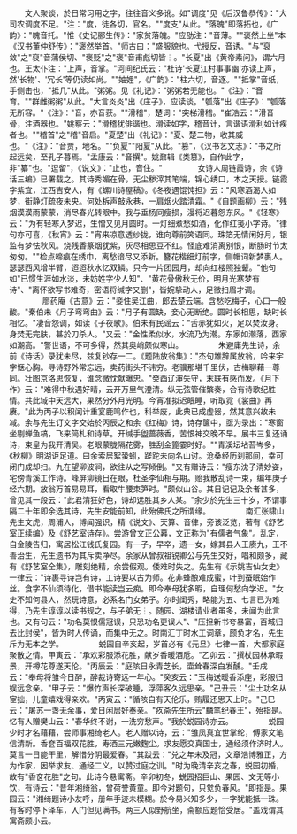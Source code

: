 <!-- { "loadSidebar": true } -->
　　文人聚谈，於日常习用之字，往往音义多讹。如"调度"见《后汉鲁恭传》："大司农调度不足。"注："度，徒各切，官名。""度支"从此。"落魄"即落拓也，《广韵》："魄音托。"惟《史记郦生传》："家贫落魄。"应劭注："音薄。""褒然上坐"本《汉书董仲舒传》："褒然举首。"师古曰："盛服貌也。弋授反，音诱。"与"裒敛"之"裒"音蒲侯切、"褒贬"之"褒"音甫彪切皆┆。"长夏"出《黄帝素问》，谓六月也。王太仆注："上声，音掌。"河间纪氏云："杜诗'长夏江村事事幽'亦读上声，然'长物'、'冗长'等仍读如尚。""妯娌"，《广韵》："柱六切，音逐。""抵掌"音纸，手侧击也，"抵几"从此。"粥粥。见《礼记》："粥粥若无能也。"《注》："音育。""群雌粥粥"从此。"大言炎炎"出《庄子》，应读谈。"瓠落"出《庄子》："瓠落无所容。"《注》："音，亦音获。""滑稽"，楚词："突梯滑稽。"崔浩云："滑音骨，注酒器也。"姚察云："滑稽犹俳谐也。滑读如字，稽音计，言谐语滑利如计疾者也。""稽首"之"稽"音启。"夏楚"出《礼记》："夏、楚二物，收其威也。"《注》："音贾，地名。""负夏""阳夏"从此。"篡"，《汉书艺文志》："书之所起远矣，至孔子暮焉。"孟康云："音撰"。姚鼐辑《类篡》，自作此字，非"纂"也。"逗留"，《说文》："止也，音住。"
　　
　　女诗人周链霞诗，余《诗话三编》已署载之。其诗秀媚在骨，无尘秽滓其笔端，锦心绣口，本之天授。链霞字紫宜，江西吉安人，有《螺川诗屋稿》。《冬夜遇馄饨担》云："风寒酒渴人如梦，街静灯疏夜未央。何处柝声敲永巷，一肩烟火踏清霜。"《自题画柳》云："残烟漠漠雨蒙蒙，消尽春光转眼中。我与垂杨同瘦损，漫将迟暮怨东风。"《轻寒》云："为有轻寒入梦迟，生憎又见月圆时。一灯细煮愁如酒，化作红笺小字诗。"律句亦可喜，《秋宵》云："宵来凉意透纱拢，谁向尊前笑语同。珠箔无情闲好月，银监有梦怯秋风。烧残香篆烟犹紫，灰尽相思豆不红。怪底难消离别恨，断肠时节太匆匆。""检点啼痕在绣巾，离愁谙尽又添新。簪花楷细灯前字，侧帽词新梦裹人。瑟瑟西风增半臂，迢迢秋水忆双鳞。只今一片团园月，却向红楼照独颦。"他句如"已惯生涯如水淡，未妨姓字少人知"、"黄花骨傲秋无价，明月光寒梦有诗"、"离怀欲写书难奇，密语将缄字又删"，皆婉挚动人，足徵扫眉才调。
　　
　　廖药庵《古意》云："妾住吴江曲，郎去楚云端。含愁吃梅子，心口一般酸。"秦伯未《月子弯弯曲》云："月子有圆缺，妾心无断绝。圆时长相思，缺时长相忆。"凄音怨调，如读《子夜歌》。伯未有民谣云："舌赤犹如火，足以焚汝身。身焚无完肤，甚於刀杀人。"又云："金性柔似水，水流乃为潮。东家如潮落，西家如潮高。"警世语，不可多得，然其奥峭颇似寒山。
　　
　　朱避庸先生诗，余前《诗话》录犹未尽，兹复钞存一二。《题陆放翁集》："杰句雄辞属放翁，吟来宇字惬心胸。寻诗野外常忘远，卖药街头不讳穷。老骥那堪千里伏，古梅聊藉一尊同。壮图京洛思恢复，谁念微忱献曝忠。"癸酉辽渖失守，末联有感而发。《月下作》云："难得中秋遇好晴，云开万里气澄清。纵无弦管催繁奏，合有诗歌纪胜情。共此域中天远大，果然分外月光明。今宵准拟迟眠睡，听取霓《裳曲》再赓。"此为丙子以积闰计重宴鹿鸣作也，科举废，此典已成虚器，然其意兴故未减。余与先生订文字交始於丙辰之和余《红梅》诗，诗存箧中，亟为录出："寒窗坐剔蝉鱼槁，飞来简札和诗草。开缄手盥蔷薇香，苦恨神交晚不早。展书三复还诵诗，束皇为我开清吴。老眼蒙胧隔花雾，胜刮金篦霎时好。""青溪坛坫苔岑多，《秋柳》明湖讵足道。曰余索居絮蛩蚓，蹉跎未向名山讨。沧桑经历刹那间，幸可闭门成却扫。九在望泖波涧，欲往从之写倾倒。"又有赠诗云："瘦东沈子清妙姿，宅傍青溪工作诗。峰屏泖镜日在眼，杜圣李仙相与期。贻我散乱诗一束，编年庚子经六期。放翁万首易易耳，看取牛腰束笋时。"颇似山谷。其日记记及余者甚多，曾见其一段云："此君清狂好色，诗却远胜其乡人某。"余少於先生三十岁，不谓事隔二十年即余选其诗，先生安能前知，此殆佛氏之所谓缘。
　　
　　南汇张啸山先生文虎，周浦人，博闻强识，精《说文》、天算、音律，旁该泛览，著有《舒艺室正续编》及《舒艺室诗存》。尝游曾文正公幕，文正称为"有儒者气象"。乱定，自金陵告归，寓居松江钱氏复园。有一子，早卒，遗一女，嫁其县人王赓九，王不善治生，先生遗书为其斥卖净尽。余家从曾叔祖锐卿公与先生交好，唱和颇多，藏有《舒艺室全集》，雕刻绝精，余尝假观。倭难时失之。先生有《示姚吉仙女史》一律云："诗裹寻诗岂有诗，工诗要以古为师。花非蜂酿难成蜜，叶到蚕眠始作丝。食字不仙须待化，借书能读岂云痴。即今奉母犹多暇，自理何愁向学迟。"女史不知何县人，然玩诗意，必系名门女弟子。尔时闺秀，略能为五、七言已为难得，乃先生谆谆以读书规之，与子弟无┆。随园、湖楼请业者虽多，未闻为此言也。又有句云："功名莫恨儒冠误，只恐功名更误人"、"压担新书夸暴富，百城归去比封侯"，皆为时人传诵，而集中无之。时南汇丁时水工词章，颇负才名，先生斥为无本之学。
　　
　　蜕园自辛亥起，岁首必有《元旦》七律一首，大都家庭聚散之情。甲寅云："承欢彩服添花胜，献岁香暖酒卮。"乙卯云："撰杖园林承暇景，开樽花尊遂天伦。"丙辰云："庭陔日永青芝长，壶耸春深白发醺。"壬戌云："奉母将雏今日醉，醉裁诗寄远一年心。"癸亥云："玉梅送暖香添座，彩服归娱远念亲。"甲子云："爆竹声长深破睡，浮萍客久远思亲。"己丑云："尘土功名从宦拙，儿童嬉戏得亲欢。"丙寅云："循陔自有天伦乐，贿履还思天上时。"己巳云："屠苏一盏无余事，爱日闲居好奉亲。"疚斋先生所云"麟笔纪春王"，殆指是。忆有人赠樊山云："春华终不谢，一洗穷愁声。"我於蜕园诗亦云。
　　
　　蜕园少时才名藉藉，尝师事湘绮老人。老人赠以诗，云："雏凤真宜世掌纶，傅家文笔信清新。香奁百福双花胜，寿酒三元嫩麴尘。求友愿交真国士，通经须作济时人。莫言一日能干里，解惜分阴最爱春。"其跋云："兑之年未及冠，文章浩博雅正，方为作家，因举求友、通经二义，以赞过庭之训。"时为晚清辛亥之春，蜕园初婚，故有"香奁花胜"之句。此诗今悬寓斋。辛卯初冬，蜕园招巨山、果园、文无等小饮，有诗云："昔年湘绮翁，曾荷誉黄童。即今对题句，只觉负春风。"即指是。果园云："湘绮题诗小友呼，册年手迹未模糊。於今易米知多少，一字犹能抵一珠。有客时停下泽车，入门但见满书。两三人似野航坐，斋额应题恰受居。"盖戏谓其寓斋颇小云。
　　
